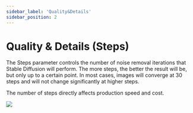 ```yaml
---
sidebar_label: 'Quality&Details'
sidebar_position: 2
---
```


# Quality & Details (Steps)

The Steps parameter controls the number of noise removal iterations that Stable Diffusion will perform. The more steps, the better the result will be, but only up to a certain point. In most cases, images will converge at 30 steps and will not change significantly at higher steps.

The number of steps directly affects production speed and cost.


<img src="https://stock-image.s3.amazonaws.com/sdStepsComparison.2c7a9b24-min.gif"/>